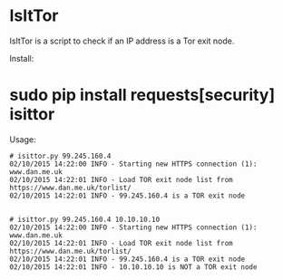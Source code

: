 # IsItTor

IsItTor is a script to check if an IP address is a Tor exit node.

Install:

   # sudo pip install requests[security] isittor

Usage:

    # isittor.py 99.245.160.4
    02/10/2015 14:22:00 INFO - Starting new HTTPS connection (1): www.dan.me.uk
    02/10/2015 14:22:01 INFO - Load TOR exit node list from https://www.dan.me.uk/torlist/
    02/10/2015 14:22:01 INFO - 99.245.160.4 is a TOR exit node


    # isittor.py 99.245.160.4 10.10.10.10
    02/10/2015 14:22:00 INFO - Starting new HTTPS connection (1): www.dan.me.uk
    02/10/2015 14:22:01 INFO - Load TOR exit node list from https://www.dan.me.uk/torlist/
    02/10/2015 14:22:01 INFO - 99.245.160.4 is a TOR exit node
    02/10/2015 14:22:01 INFO - 10.10.10.10 is NOT a TOR exit node
